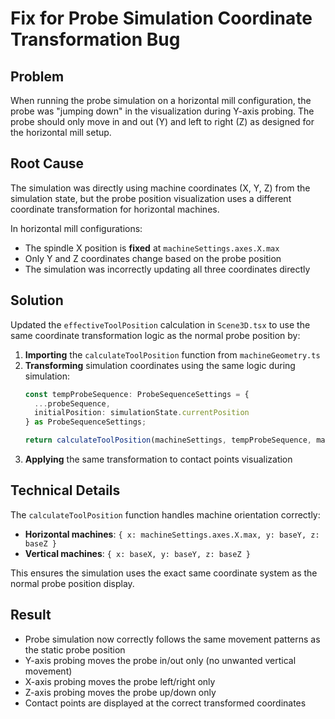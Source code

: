 # Fix for Probe Simulation Coordinate Transformation Bug

## Problem
When running the probe simulation on a horizontal mill configuration, the probe was "jumping down" in the visualization during Y-axis probing. The probe should only move in and out (Y) and left to right (Z) as designed for the horizontal mill setup.

## Root Cause
The simulation was directly using machine coordinates (X, Y, Z) from the simulation state, but the probe position visualization uses a different coordinate transformation for horizontal machines.

In horizontal mill configurations:
- The spindle X position is **fixed** at `machineSettings.axes.X.max`
- Only Y and Z coordinates change based on the probe position
- The simulation was incorrectly updating all three coordinates directly

## Solution
Updated the `effectiveToolPosition` calculation in `Scene3D.tsx` to use the same coordinate transformation logic as the normal probe position by:

1. **Importing** the `calculateToolPosition` function from `machineGeometry.ts`
2. **Transforming** simulation coordinates using the same logic during simulation:
   ```typescript
   const tempProbeSequence: ProbeSequenceSettings = {
     ...probeSequence,
     initialPosition: simulationState.currentPosition
   } as ProbeSequenceSettings;
   
   return calculateToolPosition(machineSettings, tempProbeSequence, machineOrientation);
   ```
3. **Applying** the same transformation to contact points visualization

## Technical Details
The `calculateToolPosition` function handles machine orientation correctly:
- **Horizontal machines**: `{ x: machineSettings.axes.X.max, y: baseY, z: baseZ }`
- **Vertical machines**: `{ x: baseX, y: baseY, z: baseZ }`

This ensures the simulation uses the exact same coordinate system as the normal probe position display.

## Result
- Probe simulation now correctly follows the same movement patterns as the static probe position
- Y-axis probing moves the probe in/out only (no unwanted vertical movement)
- X-axis probing moves the probe left/right only  
- Z-axis probing moves the probe up/down only
- Contact points are displayed at the correct transformed coordinates
